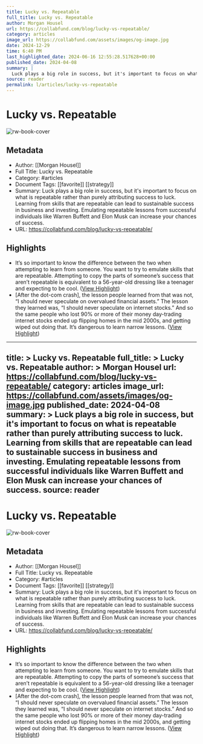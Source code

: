 ```yaml
---
title: Lucky vs. Repeatable
full_title: Lucky vs. Repeatable
author: Morgan Housel
url: https://collabfund.com/blog/lucky-vs-repeatable/
category: articles
image_url: https://collabfund.com/assets/images/og-image.jpg
date: 2024-12-29
time: 6:40 PM
last_highlighted_date: 2024-06-16 12:55:28.517628+00:00
published_date: 2024-04-08
summary: |
  Luck plays a big role in success, but it's important to focus on what is repeatable rather than purely attributing success to luck. Learning from skills that are repeatable can lead to sustainable success in business and investing. Emulating repeatable lessons from successful individuals like Warren Buffett and Elon Musk can increase your chances of success.
source: reader
permalink: l/articles/lucky-vs-repeatable
---
```

# Lucky vs. Repeatable

![rw-book-cover](https://collabfund.com/assets/images/og-image.jpg)

## Metadata
- Author: [[Morgan Housel]]
- Full Title: Lucky vs. Repeatable
- Category: #articles
- Document Tags: [[favorite]] [[strategy]] 
- Summary: Luck plays a big role in success, but it's important to focus on what is repeatable rather than purely attributing success to luck. Learning from skills that are repeatable can lead to sustainable success in business and investing. Emulating repeatable lessons from successful individuals like Warren Buffett and Elon Musk can increase your chances of success.
- URL: https://collabfund.com/blog/lucky-vs-repeatable/

## Highlights
- It’s so important to know the difference between the two when attempting to learn from someone. You want to try to emulate skills that are repeatable. Attempting to copy the parts of someone’s success that aren’t repeatable is equivalent to a 56-year-old dressing like a teenager and expecting to be cool. ([View Highlight](https://read.readwise.io/read/01j0ghtad0t7psskhak8tfdqjz))
- [After the dot-com crash], the lesson people learned from that was not, “I should never speculate on overvalued financial assets.” The lesson they learned was, “I should never speculate on internet stocks.” And so the same people who lost 90% or more of their money day-trading internet stocks ended up flipping homes in the mid 2000s, and getting wiped out doing that. It’s dangerous to learn narrow lessons. ([View Highlight](https://read.readwise.io/read/01j0ghvvhttdaz6hbmzhcnznww))


---
title: >
  Lucky vs. Repeatable
full_title: >
  Lucky vs. Repeatable
author: >
  Morgan Housel
url: https://collabfund.com/blog/lucky-vs-repeatable/
category: articles
image_url: https://collabfund.com/assets/images/og-image.jpg
published_date: 2024-04-08
summary: >
  Luck plays a big role in success, but it's important to focus on what is repeatable rather than purely attributing success to luck. Learning from skills that are repeatable can lead to sustainable success in business and investing. Emulating repeatable lessons from successful individuals like Warren Buffett and Elon Musk can increase your chances of success.
source: reader
---
# Lucky vs. Repeatable

![rw-book-cover](https://collabfund.com/assets/images/og-image.jpg)

## Metadata
- Author: [[Morgan Housel]]
- Full Title: Lucky vs. Repeatable
- Category: #articles
- Document Tags: [[favorite]] [[strategy]] 
- Summary: Luck plays a big role in success, but it's important to focus on what is repeatable rather than purely attributing success to luck. Learning from skills that are repeatable can lead to sustainable success in business and investing. Emulating repeatable lessons from successful individuals like Warren Buffett and Elon Musk can increase your chances of success.
- URL: https://collabfund.com/blog/lucky-vs-repeatable/

## Highlights
- It’s so important to know the difference between the two when attempting to learn from someone. You want to try to emulate skills that are repeatable. Attempting to copy the parts of someone’s success that aren’t repeatable is equivalent to a 56-year-old dressing like a teenager and expecting to be cool. ([View Highlight](https://read.readwise.io/read/01j0ghtad0t7psskhak8tfdqjz))
- [After the dot-com crash], the lesson people learned from that was not, “I should never speculate on overvalued financial assets.” The lesson they learned was, “I should never speculate on internet stocks.” And so the same people who lost 90% or more of their money day-trading internet stocks ended up flipping homes in the mid 2000s, and getting wiped out doing that. It’s dangerous to learn narrow lessons. ([View Highlight](https://read.readwise.io/read/01j0ghvvhttdaz6hbmzhcnznww))


